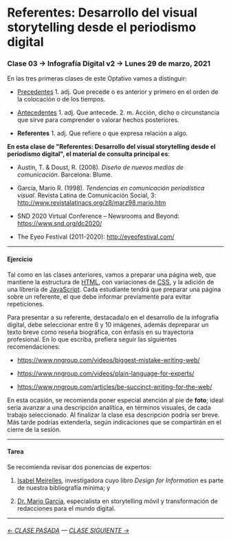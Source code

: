 # Referentes: Desarrollo del visual storytelling desde el periodismo digital

### Clase 03 → Infografía Digital v2 → Lunes 29 de marzo, 2021 
 
En las tres primeras clases de este Optativo vamos a distinguir:

- [Precedentes](https://github.com/profesorfaco/dno075-2021/blob/gh-pages/clase-01/README.md) 1. adj. Que precede o es anterior y primero en el orden de la colocación o de los tiempos.

- [Antecedentes](https://github.com/profesorfaco/dno075-2021/tree/main/clase-02/README.md) 1. adj. Que antecede. 2. m. Acción, dicho o circunstancia que sirve para comprender o valorar hechos posteriores.

- **Referentes** 1. adj. Que refiere o que expresa relación a algo.

**En esta clase de "Referentes: Desarrollo del visual storytelling desde el periodismo digital", el material de consulta principal es**:
 
- Austin, T. & Doust, R. (2008). *Diseño de nuevos medios de comunicación*. Barcelona: Blume.

- García, Mario R. (1998). *Tendencias en comunicación periodística visual*. Revista Latina de Comunicación Social, 3: http://www.revistalatinacs.org/z8/marz98.mario.htm

- SND 2020 Virtual Conference – Newsrooms and Beyond: https://www.snd.org/dc2020/

- The Eyeo Festival (2011-2020): http://eyeofestival.com/

- - - - - - - 

#### Ejercicio

Tal como en las clases anteriores, vamos a preparar una página web, que mantiene la estructura de [HTML](https://github.com/profesorfaco/dno075-2021/wiki/HTML), con variaciones de [CSS](https://github.com/profesorfaco/dno075-2021/wiki/CSS), y la adición de una librería de [JavaScript](https://github.com/profesorfaco/dno075-2021/wiki/JavaScript). Cada estudiante tendrá que preparar una página sobre un referente, el que debe informar previamente para evitar repeticiones. 

Para presentar a su referente, destacada/o en el desarrollo de la infografía digital, debe seleccionar entre 6 y 10 imágenes, además depreparar un texto breve como reseña biográfica, con énfasis en su trayectoria profesional. En lo que escriba, prefiera seguir las siguientes recomendaciones: 

- https://www.nngroup.com/videos/biggest-mistake-writing-web/

- https://www.nngroup.com/videos/plain-language-for-experts/

- https://www.nngroup.com/articles/be-succinct-writing-for-the-web/

En esta ocasión, se recomienda poner especial atención al pie de **foto**; ideal sería avanzar a una descripción analítica, en términos visuales, de cada trabajo seleccionado. Al finalizar la clase esa descripción podría ser breve. Más tarde podrías extenderla, según indicaciones que se compartirán en el cierre de la sesión.

- - - - - - - 

#### Tarea

Se recomienda revisar dos ponencias de expertos:

1) [Isabel Meirelles](https://youtu.be/Nb0HfCj1C7Q), investigadora cuyo libro *Design for Information* es parte de nuestra bibliografía mínima; y 

2) [Dr. Mario García](https://youtu.be/iEB3oILm-qQ?t=1301), especialista en storytelling móvil y transformación de redacciones para el mundo digital.

- - - - - - - 

###### [← CLASE PASADA](https://github.com/profesorfaco/dno075-2021/tree/main/clase-02) — [CLASE SIGUIENTE →](https://github.com/profesorfaco/dno075-2021/tree/main/clase-04) 
